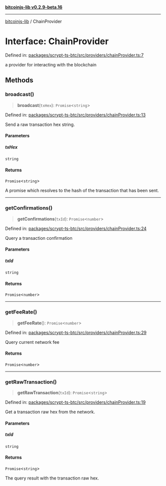 [**bitcoinjs-lib v0.2.9-beta.16**](../README.md)

***

[bitcoinjs-lib](../README.md) / ChainProvider

# Interface: ChainProvider

Defined in: [packages/scrypt-ts-btc/src/providers/chainProvider.ts:7](https://github.com/sCrypt-Inc/scrypt-btc-mono/blob/7d2760b2d3565565fcb011792878d3764e0701be/packages/scrypt-ts-btc/src/providers/chainProvider.ts#L7)

a provider for interacting with the blockchain

## Methods

### broadcast()

> **broadcast**(`txHex`): `Promise`\<`string`\>

Defined in: [packages/scrypt-ts-btc/src/providers/chainProvider.ts:13](https://github.com/sCrypt-Inc/scrypt-btc-mono/blob/7d2760b2d3565565fcb011792878d3764e0701be/packages/scrypt-ts-btc/src/providers/chainProvider.ts#L13)

Send a raw transaction hex string.

#### Parameters

##### txHex

`string`

#### Returns

`Promise`\<`string`\>

A promise which resolves to the hash of the transaction that has been sent.

***

### getConfirmations()

> **getConfirmations**(`txId`): `Promise`\<`number`\>

Defined in: [packages/scrypt-ts-btc/src/providers/chainProvider.ts:24](https://github.com/sCrypt-Inc/scrypt-btc-mono/blob/7d2760b2d3565565fcb011792878d3764e0701be/packages/scrypt-ts-btc/src/providers/chainProvider.ts#L24)

Query a transaction confirmation

#### Parameters

##### txId

`string`

#### Returns

`Promise`\<`number`\>

***

### getFeeRate()

> **getFeeRate**(): `Promise`\<`number`\>

Defined in: [packages/scrypt-ts-btc/src/providers/chainProvider.ts:29](https://github.com/sCrypt-Inc/scrypt-btc-mono/blob/7d2760b2d3565565fcb011792878d3764e0701be/packages/scrypt-ts-btc/src/providers/chainProvider.ts#L29)

Query current network fee

#### Returns

`Promise`\<`number`\>

***

### getRawTransaction()

> **getRawTransaction**(`txId`): `Promise`\<`string`\>

Defined in: [packages/scrypt-ts-btc/src/providers/chainProvider.ts:19](https://github.com/sCrypt-Inc/scrypt-btc-mono/blob/7d2760b2d3565565fcb011792878d3764e0701be/packages/scrypt-ts-btc/src/providers/chainProvider.ts#L19)

Get a transaction raw hex from the network.

#### Parameters

##### txId

`string`

#### Returns

`Promise`\<`string`\>

The query result with the transaction raw hex.

